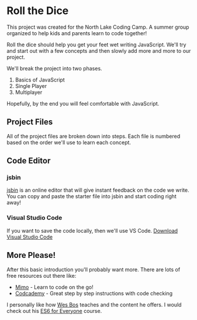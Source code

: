 # Roll the Dice

This project was created for the North Lake Coding Camp. A summer group organized to help kids and parents learn to code together!

Roll the dice should help you get your feet wet writing JavaScript. We'll try and start out with a few concepts and then slowly add more and more to our project.

We'll break the project into two phases.

1.  Basics of JavaScript
2.  Single Player
3.  Multiplayer

Hopefully, by the end you will feel comfortable with JavaScript.

## Project Files

All of the project files are broken down into steps. Each file is numbered based on the order we'll use to learn each concept.

## Code Editor

### jsbin

[jsbin](http://jsbin.com/?html,output) is an online editor that will give instant feedback on the code we write. You can copy and paste the starter file into jsbin and start coding right away!

### Visual Studio Code

If you want to save the code locally, then we'll use VS Code. [Download Visual Studio Code](https://code.visualstudio.com/download)

## More Please!

After this basic introduction you'll probably want more. There are lots of free resources out there like:

- [Mimo](https://getmimo.com/) - Learn to code on the go!
- [Codcademy](https://www.codecademy.com/) - Great step by step instructions with code checking

I personally like how [Wes Bos](https://wesbos.com/) teaches and the content he offers. I would check out his [ES6 for Everyone](https://es6.io/) course.
